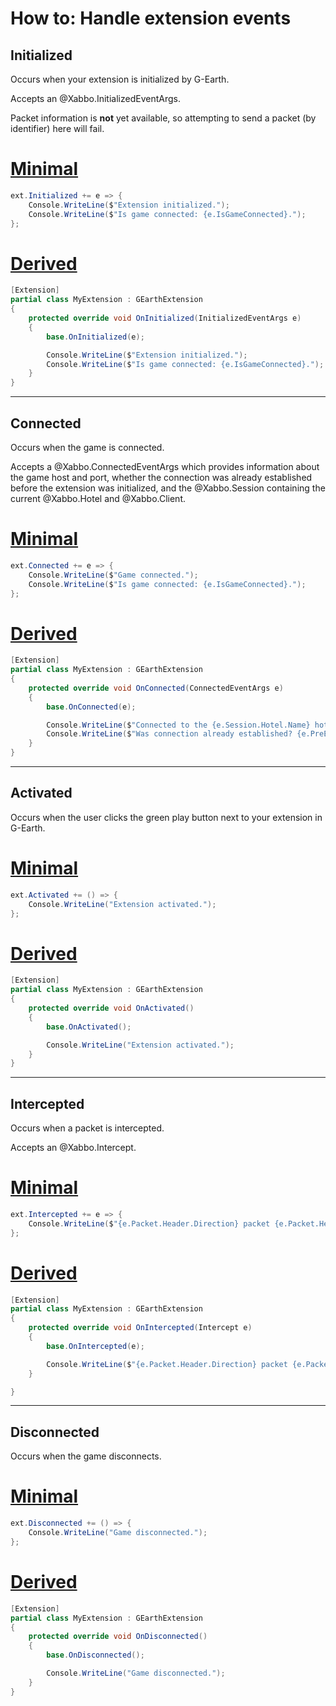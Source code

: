 # How to: Handle extension events

## Initialized

Occurs when your extension is initialized by G-Earth.

Accepts an @Xabbo.InitializedEventArgs.

Packet information is **not** yet available, so attempting to send a packet (by identifier) here will fail.

# [Minimal](#tab/minimal)

```csharp
ext.Initialized += e => {
    Console.WriteLine($"Extension initialized.");
    Console.WriteLine($"Is game connected: {e.IsGameConnected}.");
};
```

# [Derived](#tab/derived)

```csharp
[Extension]
partial class MyExtension : GEarthExtension
{
    protected override void OnInitialized(InitializedEventArgs e)
    {
        base.OnInitialized(e);

        Console.WriteLine($"Extension initialized.");
        Console.WriteLine($"Is game connected: {e.IsGameConnected}.");
    }
}
```

---

## Connected

Occurs when the game is connected.

Accepts a @Xabbo.ConnectedEventArgs which provides information about the game host and port,
whether the connection was already established before the extension was initialized,
and the @Xabbo.Session containing the current @Xabbo.Hotel and @Xabbo.Client.

# [Minimal](#tab/minimal)

```csharp
ext.Connected += e => {
    Console.WriteLine($"Game connected.");
    Console.WriteLine($"Is game connected: {e.IsGameConnected}.");
};
```

# [Derived](#tab/derived)

```csharp
[Extension]
partial class MyExtension : GEarthExtension
{
    protected override void OnConnected(ConnectedEventArgs e)
    {
        base.OnConnected(e);

        Console.WriteLine($"Connected to the {e.Session.Hotel.Name} hotel via the {e.Session.Client.Type} client version {e.Session.Client.Version}.");
        Console.WriteLine($"Was connection already established? {e.PreEstablished}");
    }
}
```

---

## Activated

Occurs when the user clicks the green play button next to your extension in G-Earth.

# [Minimal](#tab/minimal)

```csharp
ext.Activated += () => {
    Console.WriteLine("Extension activated.");
};
```

# [Derived](#tab/derived)

```csharp
[Extension]
partial class MyExtension : GEarthExtension
{
    protected override void OnActivated()
    {
        base.OnActivated();

        Console.WriteLine("Extension activated.");
    }
}
```

---

## Intercepted

Occurs when a packet is intercepted.

Accepts an @Xabbo.Intercept.

# [Minimal](#tab/minimal)

```csharp
ext.Intercepted += e => {
    Console.WriteLine($"{e.Packet.Header.Direction} packet {e.Packet.Header.Value} intercepted");
};
```

# [Derived](#tab/derived)

```csharp
[Extension]
partial class MyExtension : GEarthExtension
{
    protected override void OnIntercepted(Intercept e)
    {
        base.OnIntercepted(e);

        Console.WriteLine($"{e.Packet.Header.Direction} packet {e.Packet.Header.Value} intercepted");
    }

}
```

---

## Disconnected

Occurs when the game disconnects.

# [Minimal](#tab/minimal)

```csharp
ext.Disconnected += () => {
    Console.WriteLine("Game disconnected.");
};
```

# [Derived](#tab/derived)

```csharp
[Extension]
partial class MyExtension : GEarthExtension
{
    protected override void OnDisconnected()
    {
        base.OnDisconnected();

        Console.WriteLine("Game disconnected.");
    }
}
```